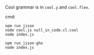 Cool grammar is in `cool.y` and `cool.flex`.

cmd:
```
npm run jison
node cool.js null_in_code.cl.cool
node index.js

npm run jison-gho
node index.js
```
